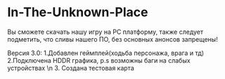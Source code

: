 # In-The-Unknown-Place

Вы сможете скачать нашу игру на PC платформу, также следует подметить, что сливы нашего ПО, без основных анонсов запрещены!

Версия 3.0: 1.Добавлен геймплей(ходьба персонажа, врага и тд) 2.Подключена HDDR графика, p.s возможны баги на слабых устройствах \n 3. Создана тестовая карта
